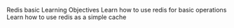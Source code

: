 Redis basic
Learning Objectives
Learn how to use redis for basic operations
Learn how to use redis as a simple cache
